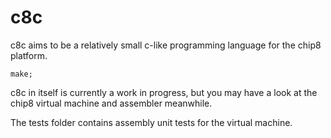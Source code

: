 # c8c

c8c aims to be a relatively small c-like programming language for the chip8 platform.

    make;

c8c in itself is currently a work in progress, but you may have a look at the chip8 virtual
machine and assembler meanwhile.

The tests folder contains assembly unit tests for the virtual machine.
